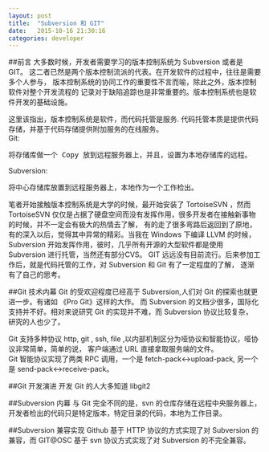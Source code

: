 ```yaml
---
layout: post
title:  "Subversion 和 GIT"
date:   2015-10-16 21:30:16
categories: developer
---
```

##前言 
大多数时候，开发者需要学习的版本控制系统为 Subversion 或者是 GIT。
这二者已然是两个版本控制流派的代表。在开发软件的过程中，往往是需要多个人参与，
版本控制系统的协同工作的重要性不言而喻，除此之外，版本控制软件对整个开发流程的
记录对于缺陷追踪也是非常重要的。版本控制系统也是软件开发的基础设施。

这里该指出，版本控制系统是软件，而代码托管是服务.
代码托管本质是提供代码存储，并基于代码存储提供附加服务的在线服务。   
Git:   
<pre>将存储库做一个 Copy 放到远程服务器上，并且，设置为本地存储库的远程。</pre>

Subversion:   
<pre>将中心存储库放置到远程服务器上，本地作为一个工作检出。</pre>

笔者开始接触版本控制系统是大学的时候，最开始安装了 TortoiseSVN ，然而 TortoiseSVN 
仅仅是占据了硬盘空间而没有发挥作用，很多开发者在接触新事物的时候，并不一定会有极大的热情去了解，
有的走了很多弯路后返回到了原地，有的深入以后，觉得其中异常的精彩。当我在 Windows 下编译 LLVM 的时候，
Subversion 开始发挥作用，彼时，几乎所有开源的大型软件都是使用 Subversion 进行托管，当然还有部分CVS。
GIT 远远没有目前流行。后来参加工作后，就是代码托管的工作，对 Subversion 和 Git 有了一定程度的了解，
逐渐有了自己的思考。


##Git 技术内幕
Git 的受欢迎程度已经高于 Subversion,人们对 Git 的探索也就更进一步。有诸如 《Pro Git》这样的大作。
而 Subversion 的文档少很多，国际化支持并不好。相对来说研究 Git 的实现并不难，而 Subversion 协议比较复杂，    
研究的人也少了。   

Git 支持多种协议 http, git , ssh, file ,以内部机制区分为哑协议和智能协议，哑协议非常简单，简单的说，
客户端通过 URL 直接拿取服务端的文件。  
Git 智能协议实现了两类 RPC 调用，一个是 fetch-pack<->upload-pack, 另一个是 send-pack<->receive-pack。


##Git 开发演进
开发 Git 的人大多知道 libgit2

##Subversion 内幕
与  Git 完全不同的是，svn 的仓库存储在远程中央服务器上，开发者检出的代码只是特定版本，特定目录的代码，本地为工作目录。


##Subversion 兼容实现
Github 基于 HTTP 协议的方式实现了对 Subversion 的兼容，而 GIT@OSC 基于 svn 协议方式实现了对 Subversion 的不完全兼容。
